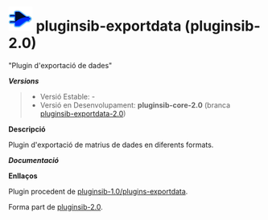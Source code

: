# ![Logo](https://github.com/GovernIB/maven/raw/binaris/pluginsib/projectinfo_Attachments/icon.jpg) pluginsib-exportdata  (pluginsib-2.0)
"Plugin d'exportació de dades"

***Versions***

> - Versió Estable: -
> - Versió en Desenvolupament: __pluginsib-core-2.0__ (branca [pluginsib-exportdata-2.0](../../tree/pluginsib-exportdata-2.0))

**Descripció**

Plugin d'exportació de matrius de dades en diferents formats.

***Documentació***


**Enllaços**

Plugin procedent de [pluginsib-1.0/plugins-exportdata](https://github.com/GovernIB/pluginsib/tree/pluginsib-1.0/plugins-exportdata).  

Forma part de [pluginsib-2.0](https://github.com/GovernIB/pluginsib/tree/pluginsib-2.0).
